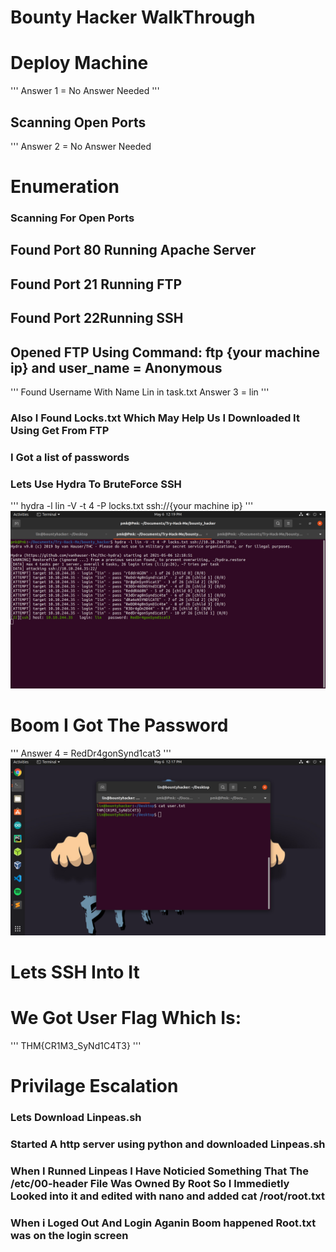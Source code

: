 
# Bounty Hacker WalkThrough
# Deploy Machine
'''
Answer 1 = No Answer Needed
'''
## Scanning Open Ports
'''
Answer 2 = No Answer Needed
# Enumeration
### Scanning For Open Ports

## Found Port 80  Running Apache Server
## Found Port 21 Running FTP
## Found Port 22Running SSH

## Opened FTP Using Command: ftp {your machine ip} and user_name = Anonymous
'''
Found Username With Name Lin in task.txt
Answer 3 = lin
'''
### Also I Found Locks.txt Which May Help Us I Downloaded It Using Get From FTP
### I Got a list of passwords

### Lets Use Hydra To BruteForce SSH
'''
hydra -l lin -V -t 4 -P locks.txt ssh://{your machine ip}
'''
![alt text](https://raw.githubusercontent.com/pmk456/Bounty-Hacker/main/hydra_bf.png)
# Boom I Got The Password
'''
Answer 4 = RedDr4gonSynd1cat3
'''
![alt text](https://raw.githubusercontent.com/pmk456/Bounty-Hacker/main/cat%20user.png)
# Lets SSH Into It
# We Got User Flag Which Is:
'''
THM{CR1M3_SyNd1C4T3}
'''
# Privilage Escalation
### Lets Download Linpeas.sh 
### Started A http server using python and downloaded Linpeas.sh
### When I Runned Linpeas I Have Noticied Something That The /etc/00-header File Was Owned By Root So I Immedietly Looked into it and edited with nano and added cat /root/root.txt 
### When i Loged Out And Login Aganin Boom happened Root.txt was on the login screen
